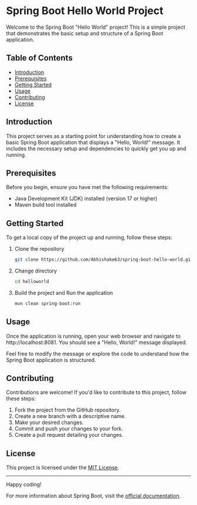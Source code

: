 # Spring Boot Hello World Project

Welcome to the Spring Boot "Hello World" project! This is a simple project that demonstrates the basic setup and structure of a Spring Boot application.

## Table of Contents

- [Introduction](#introduction)
- [Prerequisites](#prerequisites)
- [Getting Started](#getting-started)
- [Usage](#usage)
- [Contributing](#contributing)
- [License](#license)

## Introduction

This project serves as a starting point for understanding how to create a basic Spring Boot application that displays a "Hello, World!" message. It includes the necessary setup and dependencies to quickly get you up and running.

## Prerequisites

Before you begin, ensure you have met the following requirements:

- Java Development Kit (JDK) installed (version 17 or higher)
- Maven build tool installed

## Getting Started

To get a local copy of the project up and running, follow these steps:

1. Clone the repository

   ```sh
   git clone https://github.com/Abhishake63/spring-boot-hello-world.git
   ```

2. Change directory

   ```sh
   cd helloworld
   ```

3. Build the project and Run the application

   ```sh
   mvn clean spring-boot:run
   ```

## Usage

Once the application is running, open your web browser and navigate to http://localhost:8081. You should see a "Hello, World!" message displayed.

Feel free to modify the message or explore the code to understand how the Spring Boot application is structured.

## Contributing

Contributions are welcome! If you'd like to contribute to this project, follow these steps:

1. Fork the project from the GitHub repository.
2. Create a new branch with a descriptive name.
3. Make your desired changes.
4. Commit and push your changes to your fork.
5. Create a pull request detailing your changes.

## License

This project is licensed under the [MIT License](LICENSE).

---

Happy coding!

For more information about Spring Boot, visit the [official documentation](https://spring.io/projects/spring-boot).





